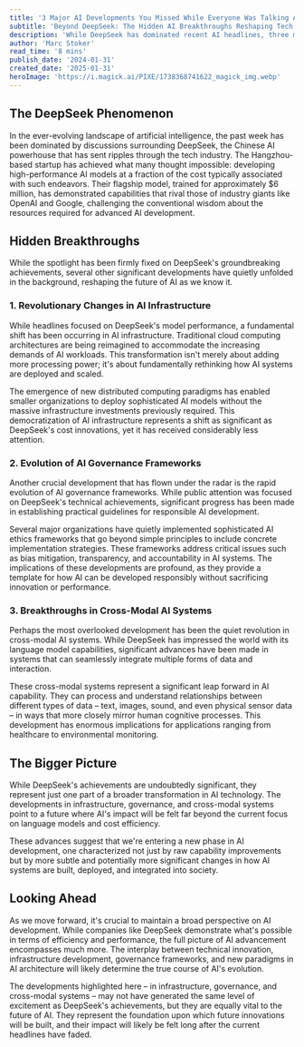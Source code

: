 ```yaml
---
title: '3 Major AI Developments You Missed While Everyone Was Talking About DeepSeek'
subtitle: 'Beyond DeepSeek: The Hidden AI Breakthroughs Reshaping Tech'
description: 'While DeepSeek has dominated recent AI headlines, three major developments have gone largely unnoticed: revolutionary changes in AI infrastructure, evolution of governance frameworks, and breakthroughs in cross-modal AI systems. These advances could prove more transformative than DeepSeek''s cost innovations.'
author: 'Marc Stoker'
read_time: '8 mins'
publish_date: '2024-01-31'
created_date: '2025-01-31'
heroImage: 'https://i.magick.ai/PIXE/1738368741622_magick_img.webp'
---
```


## The DeepSeek Phenomenon

In the ever-evolving landscape of artificial intelligence, the past week has been dominated by discussions surrounding DeepSeek, the Chinese AI powerhouse that has sent ripples through the tech industry. The Hangzhou-based startup has achieved what many thought impossible: developing high-performance AI models at a fraction of the cost typically associated with such endeavors. Their flagship model, trained for approximately $6 million, has demonstrated capabilities that rival those of industry giants like OpenAI and Google, challenging the conventional wisdom about the resources required for advanced AI development.

## Hidden Breakthroughs

While the spotlight has been firmly fixed on DeepSeek's groundbreaking achievements, several other significant developments have quietly unfolded in the background, reshaping the future of AI as we know it.

### 1. Revolutionary Changes in AI Infrastructure

While headlines focused on DeepSeek's model performance, a fundamental shift has been occurring in AI infrastructure. Traditional cloud computing architectures are being reimagined to accommodate the increasing demands of AI workloads. This transformation isn't merely about adding more processing power; it's about fundamentally rethinking how AI systems are deployed and scaled.

The emergence of new distributed computing paradigms has enabled smaller organizations to deploy sophisticated AI models without the massive infrastructure investments previously required. This democratization of AI infrastructure represents a shift as significant as DeepSeek's cost innovations, yet it has received considerably less attention.

### 2. Evolution of AI Governance Frameworks

Another crucial development that has flown under the radar is the rapid evolution of AI governance frameworks. While public attention was focused on DeepSeek's technical achievements, significant progress has been made in establishing practical guidelines for responsible AI development.

Several major organizations have quietly implemented sophisticated AI ethics frameworks that go beyond simple principles to include concrete implementation strategies. These frameworks address critical issues such as bias mitigation, transparency, and accountability in AI systems. The implications of these developments are profound, as they provide a template for how AI can be developed responsibly without sacrificing innovation or performance.

### 3. Breakthroughs in Cross-Modal AI Systems

Perhaps the most overlooked development has been the quiet revolution in cross-modal AI systems. While DeepSeek has impressed the world with its language model capabilities, significant advances have been made in systems that can seamlessly integrate multiple forms of data and interaction.

These cross-modal systems represent a significant leap forward in AI capability. They can process and understand relationships between different types of data – text, images, sound, and even physical sensor data – in ways that more closely mirror human cognitive processes. This development has enormous implications for applications ranging from healthcare to environmental monitoring.

## The Bigger Picture

While DeepSeek's achievements are undoubtedly significant, they represent just one part of a broader transformation in AI technology. The developments in infrastructure, governance, and cross-modal systems point to a future where AI's impact will be felt far beyond the current focus on language models and cost efficiency.

These advances suggest that we're entering a new phase in AI development, one characterized not just by raw capability improvements but by more subtle and potentially more significant changes in how AI systems are built, deployed, and integrated into society.

## Looking Ahead

As we move forward, it's crucial to maintain a broad perspective on AI development. While companies like DeepSeek demonstrate what's possible in terms of efficiency and performance, the full picture of AI advancement encompasses much more. The interplay between technical innovation, infrastructure development, governance frameworks, and new paradigms in AI architecture will likely determine the true course of AI's evolution.

The developments highlighted here – in infrastructure, governance, and cross-modal systems – may not have generated the same level of excitement as DeepSeek's achievements, but they are equally vital to the future of AI. They represent the foundation upon which future innovations will be built, and their impact will likely be felt long after the current headlines have faded.